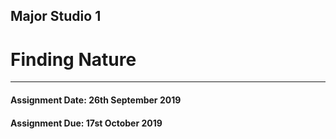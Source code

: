 ## Major Studio 1
# Finding Nature
---------------------------------------------------
#### Assignment Date: 26th September 2019<br/>
#### Assignment Due: 17st October 2019 <br/>
